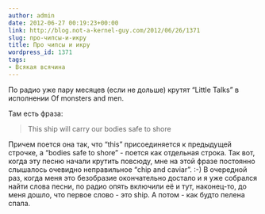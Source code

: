 ```yaml
---
author: admin
date: 2012-06-27 00:19:23+00:00
link: http://blog.not-a-kernel-guy.com/2012/06/26/1371
slug: про-чипсы-и-икру
title: Про чипсы и икру
wordpress_id: 1371
tags:
- Всякая всячина
---
```


По радио уже пару месяцев (если не дольше) крутят “Little Talks” в исполнении Of monsters and men.

Там есть фраза:

> This ship will carry our bodies safe to shore

Причем поется она так, что “this” присоединяется к предыдущей строчке, а “bodies safe to shore” - поется как отдельная строка. Так вот, когда эту песню начали крутить повсюду, мне на этой фразе постоянно слышалось очевидно неправильное “chip and caviar”. :-) В очередной раз, когда меня это безобразие окончательно достало и я уже собрался найти слова песни, по радио опять включили её и тут, наконец-то, до меня дошло, что первое слово - это ship. А потом - как будто пелена спала.
